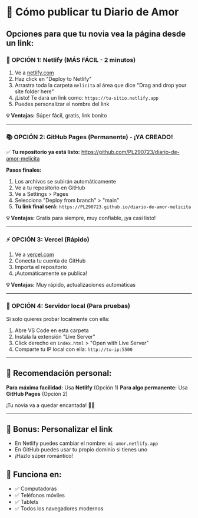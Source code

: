 # 🚀 Cómo publicar tu Diario de Amor

## Opciones para que tu novia vea la página desde un link:

### 🌟 **OPCIÓN 1: Netlify (MÁS FÁCIL - 2 minutos)**

1. Ve a [netlify.com](https://netlify.com)
2. Haz click en "Deploy to Netlify"
3. Arrastra toda la carpeta `melicita` al área que dice "Drag and drop your site folder here"
4. ¡Listo! Te dará un link como: `https://tu-sitio.netlify.app`
5. Puedes personalizar el nombre del link

**💡 Ventajas:** Súper fácil, gratis, link bonito

---

### 📚 **OPCIÓN 2: GitHub Pages (Permanente) - ¡YA CREADO!**

✅ **Tu repositorio ya está listo:** https://github.com/PL290723/diario-de-amor-melicita

**Pasos finales:**
1. Los archivos se subirán automáticamente
2. Ve a tu repositorio en GitHub
3. Ve a Settings > Pages
4. Selecciona "Deploy from branch" > "main"
5. **Tu link final será:** `https://PL290723.github.io/diario-de-amor-melicita`

**💡 Ventajas:** Gratis para siempre, muy confiable, ¡ya casi listo!

---

### ⚡ **OPCIÓN 3: Vercel (Rápido)**

1. Ve a [vercel.com](https://vercel.com)
2. Conecta tu cuenta de GitHub
3. Importa el repositorio
4. ¡Automáticamente se publica!

**💡 Ventajas:** Muy rápido, actualizaciones automáticas

---

### 🔧 **OPCIÓN 4: Servidor local (Para pruebas)**

Si solo quieres probar localmente con ella:

1. Abre VS Code en esta carpeta
2. Instala la extensión "Live Server"
3. Click derecho en `index.html` > "Open with Live Server"
4. Comparte tu IP local con ella: `http://tu-ip:5500`

---

## 💝 **Recomendación personal:**

**Para máxima facilidad:** Usa **Netlify** (Opción 1)
**Para algo permanente:** Usa **GitHub Pages** (Opción 2)

¡Tu novia va a quedar encantada! 💜✨

---

## 🎁 **Bonus: Personalizar el link**

- En Netlify puedes cambiar el nombre: `mi-amor.netlify.app`
- En GitHub puedes usar tu propio dominio si tienes uno
- ¡Hazlo súper romántico!

## 📱 **Funciona en:**
- ✅ Computadoras
- ✅ Teléfonos móviles  
- ✅ Tablets
- ✅ Todos los navegadores modernos
